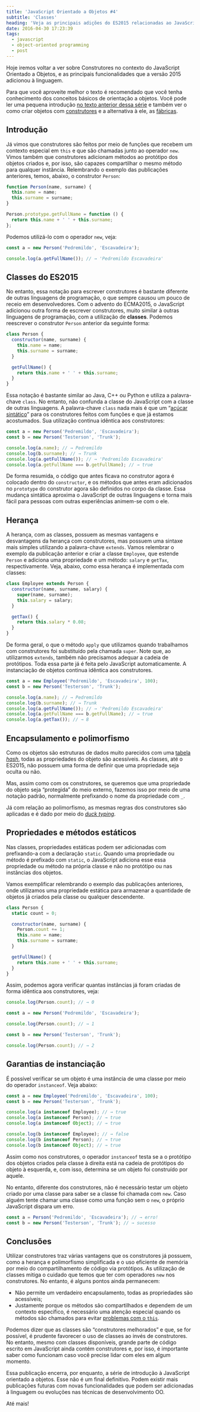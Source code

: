 ```yaml
---
title: 'JavaScript Orientado a Objetos #4'
subtitle: 'Classes'
heading: 'Veja as principais adições do ES2015 relacionadas ao JavaScript OO.'
date: 2016-04-30 17:23:39
tags:
  - javascript
  - object-oriented programming
  - post
---
```


Hoje iremos voltar a ver sobre Construtores no contexto do JavaScript
Orientado a Objetos, e as principais funcionalidades que a versão 2015 adicionou
à linguagem.

Para que você aproveite melhor o texto é recomendado que você tenha conhecimento
dos conceitos básicos de orientação a objetos. Você pode ler uma pequena
introdução
[no texto anterior dessa série](http://maxroecker.github.io/blog/javascript-orientado-a-objetos-1/)
e também ver o como criar objetos com
[construtores](http://maxroecker.github.io/blog/javascript-orientado-a-objetos-2/)
e a alternativa à ele, as
[fábricas](http://maxroecker.github.io/blog/javascript-orientado-a-objetos-3/).

## Introdução

Já vimos que construtores são feitos por meio de funções que recebem um contexto
especial em `this` e que são chamadas junto ao operador `new`. Vimos também que
construtores adicionam métodos ao protótipo dos objetos criados e, por isso,
são capazes compartilhar o mesmo método para qualquer instância. Relembrando o
exemplo das publicações anteriores, temos, abaixo, o construtor `Person`:

```js
function Person(name, surname) {
  this.name = name;
  this.surname = surname;
}

Person.prototype.getFullName = function () {
  return this.name + ' ' + this.surname;
};
```

Podemos utilizá-lo com o operador `new`, veja:

```js
const a = new Person('Pedremildo', 'Escavadeira');

console.log(a.getFullName()); // → 'Pedremildo Escavadeira'
```

## Classes do ES2015

No entanto, essa notação para escrever construtores é bastante diferente de
outras linguagens de programação, o que sempre causou um pouco de receio em
desenvolvedores. Com o advento do ECMA2015, o JavaScript adicionou outra forma
de escrever construtores, muito similar à outras linguagens de programação, com
a utilização de **classes**. Podemos reescrever o construtor `Person` anterior
da seguinte forma:

```js
class Person {
  constructor(name, surname) {
    this.name = name;
    this.surname = surname;
  }

  getFullName() {
    return this.name + ' ' + this.surname;
  }
}
```

Essa notação é bastante similar ao Java, C++ ou Python e utiliza a palavra-chave
`class`. No entanto, não confunda a classe do JavaScript com a classe de outras
linguagens. A palavra-chave `class` nada mais é que um
“[açúcar sintático](https://pt.wikipedia.org/wiki/A%C3%A7%C3%BAcar_sint%C3%A1tico)”
para os construtores feitos com funções e que já estamos acostumados. Sua
utilização continua idêntica aos construtores:

```js
const a = new Person('Pedremildo', 'Escavadeira');
const b = new Person('Testerson', 'Trunk');

console.log(a.name); // → Pedremildo
console.log(b.surname); // → Trunk
console.log(a.getFullName()); // → 'Pedremildo Escavadeira'
console.log(a.getFullName === b.getFullName); // → true
```

De forma resumida, o código que antes ficava no construtor agora é colocado
dentro do `constructor`, e os métodos que antes eram adicionados no `prototype`
do construtor agora são definidos no corpo da classe. Essa mudança sintática
aproxima o JavaScript de outras linguagens e torna mais fácil para pessoas com
outras experiências animem-se com o ele.

## Herança

A herança, com as classes, possuem as mesmas vantagens e desvantagens da herança
com construtores, mas possuem uma sintaxe mais simples utilizando a
palavra-chave `extends`. Vamos relembrar o exemplo da publicação anterior e
criar a classe `Employee`, que estende `Person` e adiciona uma propriedade e um
método: `salary` e `getTax`, respectivamente. Veja, abaixo, como essa herança é
implementada com classes:

```js
class Employee extends Person {
  constructor(name, surname, salary) {
    super(name, surname);
    this.salary = salary;
  }

  getTax() {
    return this.salary * 0.08;
  }
}
```

De forma geral, o que o método `apply` que utilizamos quando trabalhamos com
construtores foi substituído pela chamada `super`. Note que, ao utilizarmos
`extends`, também não precisamos adequar a cadeia de protótipos. Toda essa parte
já é feita pelo JavaScript automaticamente. A instanciação de objetos continua
idêntica aos construtores.

```js
const a = new Employee('Pedremildo', 'Escavadeira', 100);
const b = new Person('Testerson', 'Trunk');

console.log(a.name); // → Pedremildo
console.log(b.surname); // → Trunk
console.log(a.getFullName()); // → 'Pedremildo Escavadeira'
console.log(a.getFullName === b.getFullName); // → true
console.log(a.getTax()); // → 8
```

## Encapsulamento e polimorfismo

Como os objetos são estruturas de dados muito parecidos com uma
[tabela _hash_](https://en.wikipedia.org/wiki/Associative_array), todas as
propriedades do objeto são acessíveis. As classes, até o ES2015, não
possuem uma forma de definir que uma propriedade seja oculta ou não.

Mas, assim como com os construtores, se queremos que uma propriedade do objeto
seja “protegida” do meio externo, fazemos isso por meio de uma notação padrão,
normalmente prefixando o nome da propriedade com `_`.

Já com relação ao polimorfismo, as mesmas regras dos construtores são aplicadas
e é dado por meio do <a href="https://pt.wikipedia.org/wiki/Duck_typing"><em
lang="en">duck typing</em></a>.

## Propriedades e métodos estáticos

Nas classes, propriedades estáticas podem ser adicionadas com prefixando-a com
a declaração `static`. Quando uma propriedade ou método é prefixado com `static`,
o JavaScript adiciona esse essa propriedade ou método na própria classe e não
no protótipo ou nas instâncias dos objetos.

Vamos exemplificar relembrando o exemplo das publicações anteriores, onde
utilizamos uma propriedade estática para armazenar a quantidade de objetos já
criados pela classe ou qualquer descendente.

```js
class Person {
  static count = 0;

  constructor(name, surname) {
    Person.count += 1;
    this.name = name;
    this.surname = surname;
  }

  getFullName() {
    return this.name + ' ' + this.surname;
  }
}
```

Assim, podemos agora verificar quantas instâncias já foram criadas de forma
idêntica aos construtores, veja:

```js
console.log(Person.count); // → 0

const a = new Person('Pedremildo', 'Escavadeira');

console.log(Person.count); // → 1

const b = new Person('Testerson', 'Trunk');

console.log(Person.count); // → 2
```

## Garantias de instanciação

É possível verificar se um objeto é uma instância de uma classe por meio do
operador `instanceof`. Veja abaixo:

```js
const a = new Employee('Pedremildo', 'Escavadeira', 100);
const b = new Person('Testerson', 'Trunk');

console.log(a instanceof Employee); // → true
console.log(a instanceof Person); // → true
console.log(a instanceof Object); // → true

console.log(b instanceof Employee); // → false
console.log(b instanceof Person); // → true
console.log(b instanceof Object); // → true
```

Assim como nos construtores, o operador `instanceof` testa se a o protótipo dos
objetos criados pela classe à direita está na cadeia de protótipos do objeto à
esquerda, e, com isso, determina se um objeto foi construído por aquele.

No entanto, diferente dos construtores, não é necessário testar um objeto
criado por uma classe para saber se a classe foi chamada com `new`. Caso alguém
tente chamar uma classe como uma função sem o `new`, o próprio JavaScript
dispara um erro.

```js
const a = Person('Pedremildo', 'Escavadeira'); // → erro!
const b = new Person('Testerson', 'Trunk'); // → sucesso
```

## Conclusões

Utilizar construtores traz várias vantagens que os construtores já possuem, como
a herança e polimorfismo simplificada e o uso eficiente de memória por meio do
compartilhamento de código via protótipos. As utilização de classes mitiga o
cuidado que temos que ter com operadores `new` nos construtores. No entanto, é
alguns pontos ainda permanecem:

- Não permite um verdadeiro encapsulamento, todas as propriedades são
  acessíveis;
- Justamente porque os métodos são compartilhados e dependem de um contexto
  específico, é necessário uma atenção especial quando os métodos são chamados
  para evitar
  [problemas com o `this`](https://developer.mozilla.org/pt-BR/docs/Web/JavaScript/Reference/Operators/this).

Podemos dizer que as classes são “construtores melhorados” e que, se for
possível, é prudente favorecer o uso de classes ao invés de construtores. No
entanto, mesmo com classes disponíveis, grande parte de código escrito em
JavaScript ainda contém construtores e, por isso, é importante saber como
funcionam caso você precise lidar com eles em algum momento.

Essa publicação encerra, por enquanto, a série de introdução à JavaScript
orientado a objetos. Esse não é um final definitivo. Podem existir mais
publicações futuras com novas funcionalidades que podem ser adicionadas à
linguagem ou evoluções nas técnicas de desenvolvimento OO.

Até mais!
